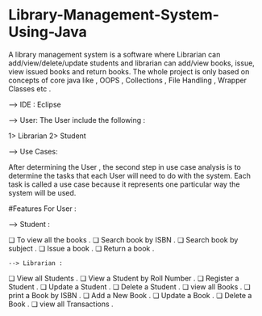 # Library-Management-System-Using-Java


A library management system is a software where Librarian can add/view/delete/update students and 
librarian can add/view books, issue, view issued books and return books. The whole project is only
based on concepts of core java like , OOPS , Collections , File Handling , Wrapper Classes etc .

  --> IDE : Eclipse 

  --> User:
The User include the following :

  1> Librarian
  2> Student
  
  --> Use Cases:

After determining the User , the second step in use case analysis is to determine the tasks that each 
User will need to do with the system. Each task is called a use case because it represents one particular
way the system will be used.

#Features For User :

  --> Student :

  ❏ To view all the books .
  ❏ Search book by ISBN .
  ❏ Search book by subject .
  ❏ Issue a book .
  ❏ Return a book .
  
    --> Librarian :
 
  ❏ View all Students .
  ❏ View a Student by Roll Number . 
  ❏ Register a Student .
  ❏ Update a Student .
  ❏ Delete a Student .
  ❏ view all Books .
  ❏ print a Book by ISBN .
  ❏ Add a New Book .
  ❏ Update a Book . 
  ❏ Delete a Book .
  ❏ view all Transactions .
 
